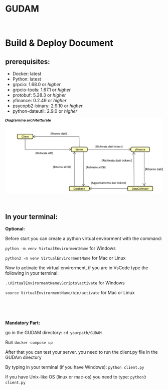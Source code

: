 # GUDAM

<br>

# Build & Deploy Document

## prerequisites:

* Docker: latest
* Python: latest 
* grpcio: 1.68.0 or *higher*
* grpcio-tools: 1.67.1 or *higher*
* protobuf: 5.28.3 or *higher*
* yfinance: 0.2.49 or *higher*
* psycopb2-binary: 2.9.10 or *higher*
* python-dateutil: 2.9.0 or *higher*

![Architettura microservizi](architecture.png)      



<br>

## In your terminal:


**Optional:**

Before start you can create a python virtual envirorment with the command:

`python -m venv VirtualEnvirormentName` for Windows

`python3 -m venv VirtualEnvirormentName` for Mac or Linux

Now to activate the virtual envirorment, if you are in VsCode type the following in your terminal:

`.\VirtualEnvirormentName\Scripts\activate` for Windows

`source VirtualEnvirormentName/bin/activate` for Mac or Linux




<br>
<br>
<br>


**Mandatory Part:**

go in the GUDAM directory:
`cd yourpath/GUDAM`

Run
`docker-compose up`

After that you can test your server.
you need to run the client.py file in the GUDAm directory

By typing in your terminal (if you have Windows): `python client.py`

If you have Unix-like OS (linux or mac-os) you need to type: `python3 client.py`

